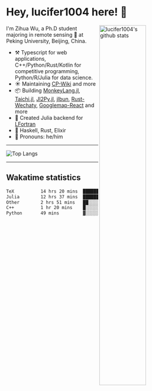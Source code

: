 # Hey, lucifer1004 here! :wave:

<img width="50%" align="right" alt="lucifer1004's github stats" src="https://github-readme-stats.vercel.app/api?username=lucifer1004&show_icons=true">

I'm Zihua Wu, a Ph.D student majoring in remote sensing :satellite: at Peking University, Beijing, China.

- :hammer_and_pick: Typescript for web applications, C++/Python/Rust/Kotlin for competitive programming, Python/R/Julia for data science.
- :sunny: Maintaining [CP-Wiki](https://cp-wiki.vercel.app) and more 
- :package: Building [MonkeyLang.jl](https://github.com/lucifer1004/MonkeyLang.jl), [Taichi.jl](https://github.com/lucifer1004/Taichi.jl), [Jl2Py.jl](https://github.com/lucifer1004/Jl2Py.jl), [jlbun](https://github.com/lucifer1004/jlbun), [Rust-Wechaty](https://github.com/wechaty/rust-wechaty), [Googlemap-React](https://github.com/googlemap-react/googlemap-react) and more
- :sparkler: Created Julia backend for [LFortran](https://github.com/lfortran/lfortran)
- :seedling: Haskell, Rust, Elixir
- :man: Pronouns: he/him

---

![Top Langs](https://github-readme-stats.vercel.app/api/top-langs/?username=lucifer1004&layout=compact)

---

## Wakatime statistics

<!--START_SECTION:waka-->

```txt
TeX          14 hrs 20 mins  ██████████▓░░░░░░░░░░░░░░   42.62 %
Julia        12 hrs 37 mins  █████████▒░░░░░░░░░░░░░░░   37.52 %
Other        2 hrs 51 mins   ██░░░░░░░░░░░░░░░░░░░░░░░   08.52 %
C++          1 hr 20 mins    █░░░░░░░░░░░░░░░░░░░░░░░░   03.99 %
Python       49 mins         ▓░░░░░░░░░░░░░░░░░░░░░░░░   02.45 %
```

<!--END_SECTION:waka-->
